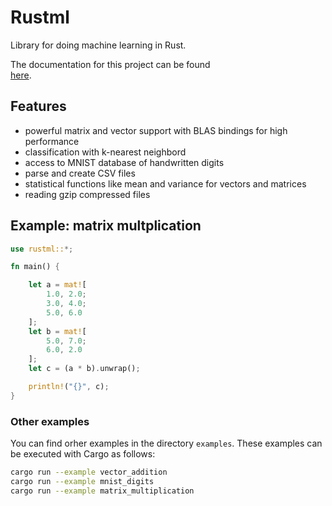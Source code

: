 # Rustml

Library for doing machine learning in Rust. 

The documentation for this project can be found  
[here](http://daniel-e.github.io/rustml/rustml).

## Features 

* powerful matrix and vector support with BLAS bindings for high performance 
* classification with k-nearest neighbord
* access to MNIST database of handwritten digits
* parse and create CSV files
* statistical functions like mean and variance for vectors and matrices
* reading gzip compressed files

## Example: matrix multplication

```rust
use rustml::*;

fn main() {

    let a = mat![
        1.0, 2.0; 
        3.0, 4.0; 
        5.0, 6.0
    ];
    let b = mat![
        5.0, 7.0; 
        6.0, 2.0
    ];
    let c = (a * b).unwrap();

    println!("{}", c);
}
```

### Other examples

You can find orher examples in the directory `examples`. These examples can be executed with
Cargo as follows:

```bash
cargo run --example vector_addition
cargo run --example mnist_digits
cargo run --example matrix_multiplication
``` 
